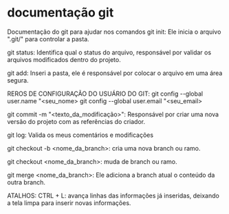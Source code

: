 # documentação git
Documentação do git para ajudar nos comandos
git init: Ele inicia o arquivo ".git/" para controlar a pasta.

git status: Identifica qual o status do arquivo, responsável por validar os arquivos modificados dentro do projeto.

git add: Inseri a pasta, ele é responsável por colocar o arquivo em uma área segura.

REROS DE CONFIGURAÇÃO DO USUÁRIO DO GIT:
git config --global user.name "<seu_nome>
git config --global user.email "<seu_email>

git commit -m "<texto_da_modificação>": Responsável por criar uma nova versão do projeto com as referências do criador.

git log: Valida os meus comentários e modificações

git checkout -b <nome_da_branch>: cria uma nova branch ou ramo.

git checkout <nome_da_branch>: muda de branch ou ramo.

git merge <nome_da_branch>: Ele adiciona a branch atual o conteúdo da outra branch.

ATALHOS:
CTRL + L: avança linhas das informações já inseridas, deixando a tela limpa para inserir novas informações.
